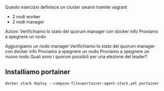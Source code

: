 Questo esercizio definisce un cluster swarm tramite vagrant
- 2 nodi worker
- 2 nodi manager

Azioni:
Verifichiamo lo stato del quorum manager con docker info
Proviamo a spegnere un nodo

Aggiungiamo un nodo manager
Verifichiamo lo stato del quorum manager con docker info
Proviamo a spegnere un nodo
Proviamo a spegnere un nuovo nodo
Quali sono i quorum possibili per una elezione del leader?

## Installiamo portainer

```
docker stack deploy --compose-file=portainer-agent-stack.yml portainer
```


